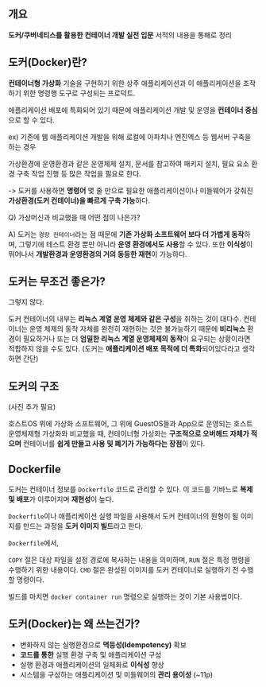 ## 개요

**도커/쿠버네티스를 활용한 컨테이너 개발 실전 입문** 서적의 내용을 통해로 정리

## 도커(Docker)란?

**컨테이너형 가상화** 기술을 구현하기 위한 상주 애플리케이션과 이 애플리케이션을 조작하기 위한 명령행 도구로 구성되는 프로덕트.

애플리케이션 배포에 특화되어 있기 때문에 애플리케이션 개발 및 운영을 **컨테이너 중심**으로 할 수 있다.

ex) 기존에 웹 애플리케이션 개발을 위해 로컬에 아파치나 엔진엑스 등 웹서버 구축을 하는 경우

가상환경에 운영환경과 같은 운영체제 설치, 문서를 참고하여 패키지 설치, 필요 요소 환경 구축 작업 진행 등 많은 작업을 필요로 한다.

-> 도커를 사용하면 **명령어** 몇 줄 만으로 필요한 애플리케이션이나 미들웨어가 갖춰진 **가상환경(도커 컨테이너)을 빠르게 구축 가능**하다.

Q) 가상머신과 비교했을 때 어떤 점이 나은가?

A) 도커는 `경량 컨테이너`라는 점 때문에 **기존 가상화 소프트웨어 보다 더 가볍게 동작**하며, 그렇기에 테스트 환경 뿐만 아니라 **운영 환경에서도 사용**할 수 있다. 또한 **이식성**이 뛰어나서 **개발환경과 운영환경의 거의 동등한 재현**이 가능하다.

## 도커는 무조건 좋은가?

그렇지 않다.

도커 컨테이너의 내부는 **리눅스 계열 운영 체제와 같은 구성**을 취하는 것이 대다수.
컨테이너는 운영 체제의 동작 자체를 완전히 재현하는 것은 불가능하기 때문에 **비리눅스** 환경이 필요하거나 또는 더 **엄밀한 리눅스 계열 운영체제의 동작**이 요구되는 상황이라면 적합하지 않을 수도 있다. (도커는 **애플리케이션 배포 목적에 더 특화**되어있다라고 생각하면 간단)

## 도커의 구조

(사진 추가 필요)

호스트OS 위에 가상화 소프트웨어, 그 위에 GuestOS들과 App으로 운영되는 호스트 운영체제형 가상화와 비교했을 때, 컨테이너형 가상화는 **구조적으로 오버헤드 자체가 적으며** 컨테이너를 **쉽게 만들고 사용 및 폐기가 가능하다는 장점**이 있다.

## Dockerfile

도커는 컨테이너 정보를 `Dockerfile` 코드로 관리할 수 있다.
이 코드를 기바느로 **복제 및 배포**가 이루어지며 **재현성**이 높다.

`Dockerfile`이나 애플리케이션 실행 파일을 사용해서 도커 컨테이너의 원형이 될 이미지를 만드는 과정을 **도커 이미지 빌드**라고 한다.

`Dockerfile`에서,

`COPY` 절은 대상 파일을 설정 경로에 복사하는 내용을 의미하며,
`RUN` 절은 특정 명령을 수행하기 위한 내용이다.
`CMD` 절은 완성된 이미지를 도커 컨테이너로 실행하기 전 수행할 명령이다.

빌드를 마치면 `docker container run` 명령으로 실행하는 것이 기본 사용법이다.

## 도커(Docker)는 왜 쓰는건가?

- 변화하지 않는 실행환경으로 **멱등성(Idempotency)** 확보
- **코드를 통한** 실행 환경 구축 및 애플리케이션 구성
- 실행 환경과 애플리케이션의 일체화로 **이식성** 향상
- 시스템을 구성하는 애플리케이션 및 미들웨어의 **관리 용이성**
(~11p)
